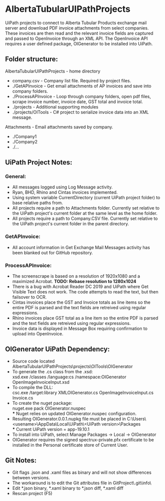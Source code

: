# AlbertaTubularUIPathProjects

UiPath projects to connect to Alberta Tubular Products exchange mail server and download PDF invoice
attachments from select companies. These invoices are then read and the relevant invoice fields are
captured and passed to OpenInvoice through an XML API. The OpenInvoice API requires a user defined 
package, OIGenerator to be installed into UiPath.

## Folder structure:
AlbertaTubularUIPathProjects - home directory
 - company.csv - Company list file. Required by project files.
 - ./GetAPInvoice - Get email attachments of AP invoices and save into company folders.
 - ./ProcessAPInvoice - Loop through company folders, open pdf files, scrape invoice number, invoice date, GST total and invoice total.
 - ./projects - Additional supporting modules
 - ./projects/OITools - C# project to serialize invoice data into an XML message.
 
Attachments - Email attachments saved by company.
 - ./Company1
 - ./Company2
 - ./...


## UiPath Project Notes:

### General:
 - All messages logged using Log Message activity.
 - Ryan, BHD, Rhino and Cintas invoices implemented.
 - Using system variable CurrentDirectory (current UiPath project folder) to base relative paths from.
 - All projects require a path to Attachments folder. Currently set relative to the UiPath project's current folder at the same level as the home folder.
 - All projects require a path to Company.CSV file. Currently set relative to the UiPath project's current folder in the parent directory.

### GetAPInvoice:
 - All account information in Get Exchange Mail Messages activity has been blanked out for GitHub repository.

### ProcessAPInvoice:
 - The screenscrape is based on a resolution of 1920x1080 and a maximized Acrobat. **TODO: Rebase resolution to 1280x1024**
 - There is a bug with Acrobat Reader DC 2019 and UiPath where Get Visible Text does not work. The code attempts to read the text, but then failsover to OCR.
 - Cintas invoices place the GST and Invoice totals as line items so the entire PDF is parsed and the text fields are retreived using regular expressions.
 - Rhino invoices place GST total as a line item so the entire PDF is parsed and the text fields are retreived using regular expressions.
 - Invoice data is displayed in Message Box requiring confirmation to upload into OpenInvoice.

## OIGenerator UiPath Dependency:

 - Source code located AlbertaTubularUIPathProjects\projects\OITools\OIGenerator
 - To generate the .cs class from the .xsd:  
   xsd.exe /classes /language:cs /namespace:OIGenerator OpenImageInvoiceInput.xsd
 - To compile the DLL:  
   csc.exe /target:library XMLOIGenerator.cs OpenImageInvoiceInput.cs Invoice.cs
 - To create the nuget package:  
   nuget.exe pack OIGenerator.nuspec  
   **\*** Nuget relies on updated OIGenerator.nuspec configuration.
 - Resulting OIGenerator.0.0.1.nupkg file must be placed in C:\\Users\\\<usename>\\AppData\\Local\\UiPath\\\<UiPath version>\\Packages  
   **\*** Current UiPath version = app-19.10.1
 - To install into UiPath, select Manage Packages -> Local -> OIGenerator
 - OIGenerator requires the signed spectrux-private.pfx certificate to be installed in the Personal certificate store of Current User.
 
 ## Git Notes:
 
 - Git flags .json and .xaml files as binary and will not show differences between versions.
 - The workaround is to edit the Git attributes file in GitProject\\.git\\info\\
 - Edit \*.json binary, \*.xaml binary to \*.json diff, \*.xaml diff
 - Rescan project (F5)